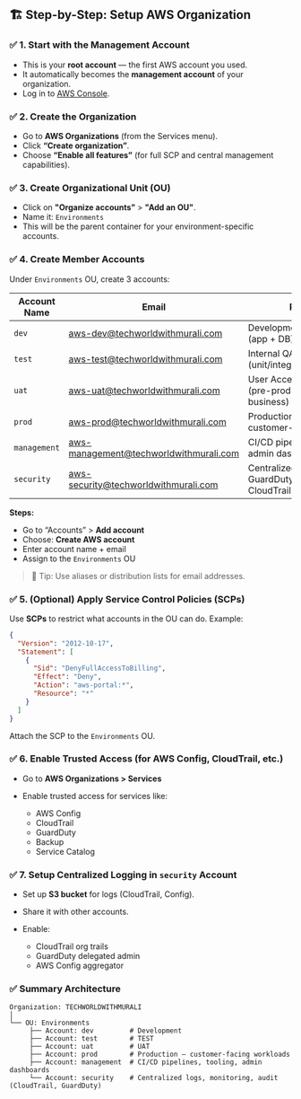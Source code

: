 
## 🏗️ Step-by-Step: Setup AWS Organization

### ✅ **1. Start with the Management Account**

* This is your **root account** — the first AWS account you used.
* It automatically becomes the **management account** of your organization.
* Log in to [AWS Console](https://console.aws.amazon.com/organizations/).


### ✅ **2. Create the Organization**

* Go to **AWS Organizations** (from the Services menu).
* Click **“Create organization”**.
* Choose **“Enable all features”** (for full SCP and central management capabilities).


### ✅ **3. Create Organizational Unit (OU)**

* Click on **"Organize accounts"** > **"Add an OU"**.
* Name it: `Environments`
* This will be the parent container for your environment-specific accounts.


### ✅ **4. Create Member Accounts**

Under `Environments` OU, create 3 accounts:

| Account Name | Email                                                           | Purpose                                                   |
| ------------ | --------------------------------------------------------------- | --------------------------------------------------------- |
| `dev`        | [aws-dev@techworldwithmurali.com](mailto:dev@techworldwithmurali.com)               | Development workloads (app + DB)                          |
| `test`       | [aws-test@techworldwithmurali.com](mailto:test@techworldwithmurali.com)             | Internal QA testing (unit/integration/automated)          |
| `uat`        | [aws-uat@techworldwithmurali.com](mailto:uat@techworldwithmurali.com)               | User Acceptance Testing (pre-prod validation by business) |
| `prod`       | [aws-prod@techworldwithmurali.com](mailto:prod@techworldwithmurali.com)             | Production workloads (live, customer-facing)              |
| `management` | [aws-management@techworldwithmurali.com](mailto:management@techworldwithmurali.com) | CI/CD pipelines, tooling, admin dashboards                |
| `security`   | [aws-security@techworldwithmurali.com](mailto:security@techworldwithmurali.com)     | Centralized logging, GuardDuty, AWS Config, CloudTrail    |

**Steps:**

* Go to “Accounts” > **Add account**
* Choose: **Create AWS account**
* Enter account name + email
* Assign to the `Environments` OU

> 📌 Tip: Use aliases or distribution lists for email addresses.


### ✅ **5. (Optional) Apply Service Control Policies (SCPs)**

Use **SCPs** to restrict what accounts in the OU can do. Example:

```json
{
  "Version": "2012-10-17",
  "Statement": [
    {
      "Sid": "DenyFullAccessToBilling",
      "Effect": "Deny",
      "Action": "aws-portal:*",
      "Resource": "*"
    }
  ]
}
```

Attach the SCP to the `Environments` OU.

### ✅ **6. Enable Trusted Access (for AWS Config, CloudTrail, etc.)**

* Go to **AWS Organizations > Services**
* Enable trusted access for services like:

  * AWS Config
  * CloudTrail
  * GuardDuty
  * Backup
  * Service Catalog

### ✅ **7. Setup Centralized Logging in `security` Account**

* Set up **S3 bucket** for logs (CloudTrail, Config).
* Share it with other accounts.
* Enable:

  * CloudTrail org trails
  * GuardDuty delegated admin
  * AWS Config aggregator

### ✅ Summary Architecture

```
Organization: TECHWORLDWITHMURALI
│
└── OU: Environments
     ├── Account: dev         # Development
     ├── Account: test        # TEST
     ├── Account: uat         # UAT
     ├── Account: prod        # Production – customer-facing workloads
     ├── Account: management  # CI/CD pipelines, tooling, admin dashboards
     └── Account: security    # Centralized logs, monitoring, audit (CloudTrail, GuardDuty)
```
